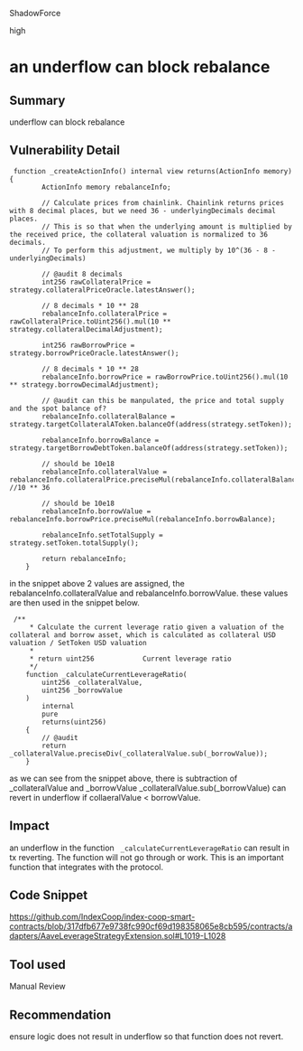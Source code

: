 ShadowForce

high

# an underflow can block rebalance

## Summary
underflow can block rebalance
## Vulnerability Detail
```solidity
 function _createActionInfo() internal view returns(ActionInfo memory) {
        ActionInfo memory rebalanceInfo;

        // Calculate prices from chainlink. Chainlink returns prices with 8 decimal places, but we need 36 - underlyingDecimals decimal places.
        // This is so that when the underlying amount is multiplied by the received price, the collateral valuation is normalized to 36 decimals. 
        // To perform this adjustment, we multiply by 10^(36 - 8 - underlyingDecimals)

        // @audit 8 decimals
        int256 rawCollateralPrice = strategy.collateralPriceOracle.latestAnswer();

        // 8 decimals * 10 ** 28
        rebalanceInfo.collateralPrice = rawCollateralPrice.toUint256().mul(10 ** strategy.collateralDecimalAdjustment);
    
        int256 rawBorrowPrice = strategy.borrowPriceOracle.latestAnswer();

        // 8 decimals * 10 ** 28
        rebalanceInfo.borrowPrice = rawBorrowPrice.toUint256().mul(10 ** strategy.borrowDecimalAdjustment);

        // @audit can this be manpulated, the price and total supply and the spot balance of?
        rebalanceInfo.collateralBalance = strategy.targetCollateralAToken.balanceOf(address(strategy.setToken));
    
        rebalanceInfo.borrowBalance = strategy.targetBorrowDebtToken.balanceOf(address(strategy.setToken));
    
        // should be 10e18
        rebalanceInfo.collateralValue = rebalanceInfo.collateralPrice.preciseMul(rebalanceInfo.collateralBalance); //10 ** 36
     
        // should be 10e18
        rebalanceInfo.borrowValue = rebalanceInfo.borrowPrice.preciseMul(rebalanceInfo.borrowBalance);
    
        rebalanceInfo.setTotalSupply = strategy.setToken.totalSupply();

        return rebalanceInfo;
    }
```
in the snippet above 2 values are assigned, the rebalanceInfo.collateralValue and  rebalanceInfo.borrowValue.
these values are then used in the snippet below.
```solidity
 /**
     * Calculate the current leverage ratio given a valuation of the collateral and borrow asset, which is calculated as collateral USD valuation / SetToken USD valuation
     *
     * return uint256            Current leverage ratio
     */
    function _calculateCurrentLeverageRatio(
        uint256 _collateralValue,
        uint256 _borrowValue
    )
        internal
        pure
        returns(uint256)
    {
        // @audit
        return _collateralValue.preciseDiv(_collateralValue.sub(_borrowValue));
    }
``` 
as we can see from the snippet above, there is subtraction of _collateralValue and _borrowValue
_collateralValue.sub(_borrowValue) can revert in underflow if collaeralValue < borrowValue.
## Impact
an underflow in the function ` _calculateCurrentLeverageRatio` can result in tx reverting. The function will not go through or work. This is an important function that integrates with the protocol. 
## Code Snippet
https://github.com/IndexCoop/index-coop-smart-contracts/blob/317dfb677e9738fc990cf69d198358065e8cb595/contracts/adapters/AaveLeverageStrategyExtension.sol#L1019-L1028
## Tool used

Manual Review

## Recommendation
ensure logic does not result in underflow so that function does not revert.